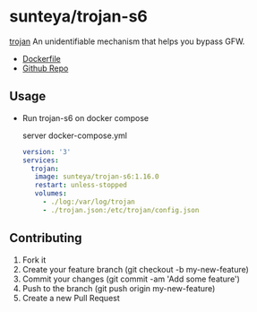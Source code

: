 # sunteya/trojan-s6

[trojan](https://github.com/trojan-gfw/trojanl) An unidentifiable mechanism that helps you bypass GFW.

* [Dockerfile](https://github.com/sunteya/dockers/blob/master/trojan-s6/Dockerfile)
* [Github Repo](https://github.com/sunteya/dockers/tree/master/trojan-s6)


## Usage

* Run trojan-s6 on docker compose

   server docker-compose.yml

   ````yaml
   version: '3'
   services:
     trojan:
      image: sunteya/trojan-s6:1.16.0
      restart: unless-stopped
      volumes:
        - ./log:/var/log/trojan
        - ./trojan.json:/etc/trojan/config.json
   ````

## Contributing

1. Fork it
2. Create your feature branch (git checkout -b my-new-feature)
3. Commit your changes (git commit -am 'Add some feature')
4. Push to the branch (git push origin my-new-feature)
5. Create a new Pull Request
